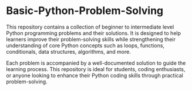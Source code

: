 # Basic-Python-Problem-Solving

This repository contains a collection of beginner to intermediate level Python programming problems and their solutions. It is designed to help learners improve their problem-solving skills while strengthening their understanding of core Python concepts such as loops, functions, conditionals, data structures, algorithms, and more.

Each problem is accompanied by a well-documented solution to guide the learning process. This repository is ideal for students, coding enthusiasts, or anyone looking to enhance their Python coding skills through practical problem-solving.

